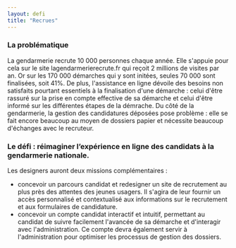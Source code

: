 ```yaml
---
layout: defi
title: "Recrues"
---
```


### La problématique
La gendarmerie recrute 10 000 personnes chaque année. Elle s'appuie pour cela sur le site lagendarmerierecrute.fr qui reçoit 2 millions de visites par an. Or sur les 170 000 démarches qui y sont initées, seules 70 000 sont finalisées, soit 41%. De plus, l'assistance en ligne dévoile des besoins non satisfaits pourtant essentiels à la finalisation d'une démarche : celui d'être rassuré sur la prise en compte effective de sa démarche et celui d'être informé sur les différentes étapes de la démrache. 
Du côté de la gendarmerie, la gestion des candidatures déposées pose problème : elle se fait encore beaucoup au moyen de dossiers papier et nécessite beaucoup d'échanges avec le recruteur. 

### Le défi : réimaginer l’expérience en ligne des candidats à la gendarmerie nationale.

Les designers auront deux missions complémentaires : 
- concevoir un parcours candidat et redesigner un site de recrutement au plus près des attentes des  jeunes usagers. Il s'agira de leur fournir un accès personnalisé et contextualisé aux informations sur le recrutement et aux formulaires de candidature.
- concevoir un compte candidat interactif et intuitif, permettant au candidat de suivre facilement  l'avancée de sa démarche et d'interagir avec l'administration. Ce compte devra également servir à l'administration pour optimiser les processus de gestion des dossiers. 
